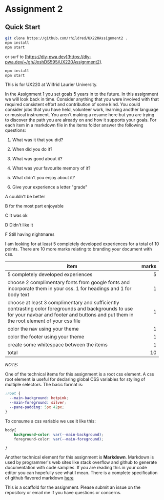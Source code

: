 # Assignment 2

## Quick Start

```bash
git clone https://github.com/rhildred/UX220Assignment2 .
npm install
npm start
```

or surf to [https://diy-pwa.dev](https://diy-pwa.dev/~/gh/JoshDS595/UX220Assignment2). 

```bash
npm install
npm start
```

This is for UX220 at Wilfrid Laurier University. 

In the Assignment 1 you set goals 5 years in to the future. In this assignment we will look back in time. Consider anything that you were involved with that required consistent effort and contribution of some kind. You could consider jobs that you have held, volunteer work, learning another language or musical instrument. You aren't making a resume here but you are trying to discover the path you are already on and how it supports your goals. For each item in a markdown file in the items folder answer the following questions:

1. What was it that you did?

2. When did you do it?

3. What was good about it?

4. What was your favourite memory of it?

5. What didn't you enjoy about it?

6. Give your experience a letter "grade"

A	couldn't be better

B	for the most part enjoyable

C	It was ok

D	Didn't like it

F	Still having nightmares

I am looking for at least 5 completely developed experiences for a total of 10 points. There are 10 more marks relating to branding your document with css.

| item | marks |
|---|---:
| 5 completely developed experiences | 5 |
| choose 2 complimentary fonts from google fonts and incorporate them in your css. 1 for headings and 1 for body text | 1 |
| choose at least 3 complimentary and sufficiently contrasting color foregrounds and backgrounds to use for your navbar and footer and buttons and put them in the root element of your css file | 1 |
| color the nav using your theme | 1 |
| color the footer using your theme | 1 |
| create some whitespace between the items | 1 |
| total | 10 |

*NOTE:*

One of the technical items for this assignment is a root css element. A css root element ia useful for declaring global CSS variables for styling of multiple selectors. 
The basic format is:

```css
:root {
  --main-background: hotpink;
  --main-foreground: silver;
  --pane-padding: 5px 42px;
}

```

To consume a css variable we use it like this:

```css
body{
    background-color: var(--main-background);
    foreground-color: var(--main-foreground);

}
```

Another technical element for this assignment is **Markdown**. 
Markdown is used by programmer's web sites like stack overflow and github to generate documentation with code samples. 
If you are reading this in your code editor you can hopefully see what I mean. There is a complete specification of github flavored markdown [here](https://github.github.com/gfm/)

This is a scaffold for the assignment. Please submit an issue on the repository or email me if you have questions or concerns.
